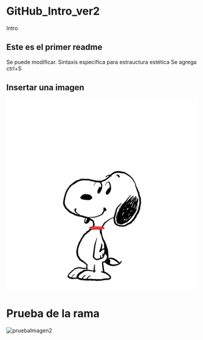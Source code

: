 # GitHub_Intro_ver2
 Intro
 ## Este es el primer readme
Se puede modificar. Sintaxis específica para estrauctura estética
Se agrega ctrl+S

 ## Insertar una imagen
![pruebaImagen1](img/sn-color.jpg)

# Prueba de la rama 
![pruebaImagen2](img/unmnamed.jpg)